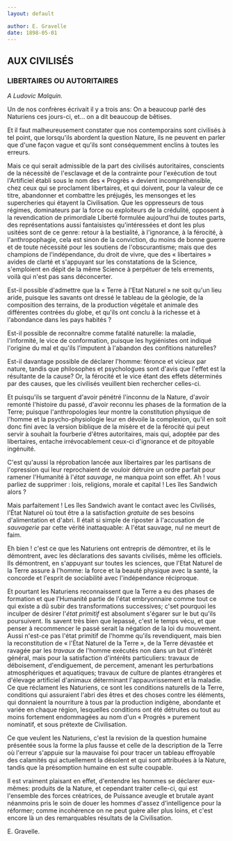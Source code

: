 ```yaml
---
layout: default

author: E. Gravelle
date: 1898-05-01
---
```


## AUX CIVILISÉS 
### LIBERTAIRES OU AUTORITAIRES

*A Ludovic Malquin.*

Un de nos confrères écrivait il y a trois ans: On a beaucoup parlé des Naturiens ces jours-ci, et... on a dit 
beaucoup de bêtises.

Et il faut malheureusement constater que nos contemporains sont civilisés à tel point, que lorsqu'ils abordent la 
question Nature, ils ne peuvent en parler que d'une façon vague et qu'ils sont conséquemment enclins à toutes les 
erreurs.

Mais ce qui serait admissible de la part des civilisés autoritaires, conscients de la nécessité de l'esclavage et 
de la contrainte pour l'exécution de tout l'Artificiel établi sous le nom des &laquo; Progrès &raquo; devient 
incompréhensible, chez ceux qui se proclament libertaires, et qui doivent, pour la valeur de ce titre, abandonner 
et combattre les préjugés, les mensonges et les supercheries qui étayent la Civilisation. Que les oppresseurs de 
tous régimes, dominateurs par la force ou exploiteurs de la crédulité, opposent à la revendication de primordiale 
Liberté formulée aujourd'hui de toutes parts, des représentations aussi fantaisistes qu'intéressées et dont les 
plus usitées sont de ce genre: retour à la bestialité, à l'ignorance, à la férocité, à l'anthropophagie, cela est 
sinon de la conviction, du moins de bonne guerre et de toute nécessité pour les soutiens de l'obscurantisme; mais 
que des champions de l'indépendance, du droit de vivre, que des &laquo; libertaires &raquo; avides de clarté et 
s'appuyant sur les constatations de la Science, s'emploient en dépit de la même Science à perpétuer de tels 
errements, voilà qui n'est pas sans déconcerter.

Est-il possible d'admettre que la &laquo; Terre à l'Etat Naturel &raquo; ne soit qu'un lieu aride, puisque les 
savants ont dressé le tableau de la géologie, de la composition des terrains, de la production végétale et 
animale des différentes contrées du globe, et qu'ils ont conclu à la richesse et à l'abondance dans les pays 
habités ?

Est-il possible de reconnaître comme fatalité naturelle: la maladie, l'informité, le vice de conformation, 
puisque les hygiénistes ont indiqué l'origine du mal et qu'ils l'imputent à l'abandon des confitions naturelles?

Est-il davantage possible de déclarer l'homme: féronce et vicieux par nature, tandis que philosophes et psychologues sont d'avis que l'effet est la résultante de la cause? Or, la férocité et le vice étant des effets déterminés par des causes, que les civilisés veuillent bien rechercher celles-ci.

Et puisqu'ils se targuent d'avoir pénétré l'inconnu de la Nature, d'avoir remonté l'histoire du passé, d'avoir 
reconnu les phases de la formation de la Terre; puisque l'anthropologies leur montre la constitution physique de 
l'homme et la psycho-physiologie leur en dévoile la complexion, qu'il en soit donc fini avec la version biblique 
de la misère et de la férocité qui peut servir à souhait la fourberie d'êtres autoritaires, mais qui, adoptée par 
des libertaires, entache irrévocablement ceux-ci d'ignorance et de pitoyable ingénuité.

C'est qu'aussi la réprobation lancée aux libertaires par les partisans de l'opression qui leur reprochaient de 
vouloir détruire un ordre parfait pour ramener l'Humanité à l'*état sauvage*, ne manqua point son effet. Ah ! 
vous parliez de supprimer : lois, religions, morale et capital ! Les îles Sandwich alors ?

Mais parfaitement ! Les îles Sandwich avant le contact avec les Civilisés, l'État Naturel où tout être a la 
satisfaction *gratuite* de ses besoins d'alimentation et d'abri. Il était si simple de riposter à l'accusation de 
*sauvagerie* par cette vérité inattaquable: A l'état sauvage, nul ne meurt de faim.

Eh bien ! c'est ce que les Naturiens ont entrepris de démontrer, et ils le démontrent, avec les déclarations des 
savants civilisés, même les officiels. Ils démontrent, en s'appuyant sur toutes les sciences, que l'Etat Naturel 
de la Terre assure à l'homme: la force et la beauté physique avec la santé, la concorde et l'esprit de 
sociabilité avec l'indépendance réciproque.

Et pourtant les Naturiens reconnaissent que la Terre a eu des phases de formation et que l'Humanité partie de 
l'état embryonnaire comme tout ce qui existe a dû subir des transformations successives; c'set pourquoi les 
inculper de désirer l'*état primitif* est absolument s'égarer sur le but qu'ils poursuivent. Ils savent très bien 
que lepassé, c'est le temps vécu, et que penser à recommencer le passé serait la négation de la loi du mouvement. 
Aussi n'est-ce pas l'état primitif de l'homme qu'ils revendiquent, mais bien la reconstitution de &laquo; l'État 
Naturel de la Terre &raquo;, de la Terre dévastée et ravagée par les *travaux* de l'homme exécutés non dans un 
but d'intérêt général, mais pour la satisfaction d'intérêts particuliers: travaux de déboisement, d'endiguement, 
de percement, amenant les perturbations atmosphériques et aquatiques; travaux de culture de plantes étrangères et 
d'élevage artificiel d'animaux déterminant l'appauvrissement et la maladie. Ce que réclament les Naturiens, ce 
sont les conditions naturells de la Terre, conditions qui assuraient l'abri des êtres et des choses contre les 
éléments, qui donnaient la nourriture à tous par la production indigène, abondante et variée en chaque région, 
lesquelles conditions ont été détruites ou tout au moins fortement endommagées au nom d'un &laquo; Progrès 
&raquo; purement nominatif, et sous prétexte de Civilisation.

Ce que veulent les Naturiens, c'est la revision de la question humaine présentée sous la forme la plus fausse et 
celle de la description de la Terre où l'erreur s'appuie sur la mauvaise foi pour tracer un tableau effroyable 
des calamités qui actuellement la désolent et qui sont attribuées à la Nature, tandis que la présomption humaine 
en est sulte coupable.

Il est vraiment plaisant en effet, d'entendre les hommes se déclarer eux-mêmes: produits de la Nature, et 
cependant traiter celle-ci, qui est l'ensemble des forces créatrices, de Puissance aveugle et brutale ayant 
néanmoins pris le soin de douer les hommes d'assez d'intelligence pour la réformer; comme incohérence on ne peut 
guère aller plus loins, et c'est encore là un des remarquables résultats de la Civilisation.

E. Gravelle.